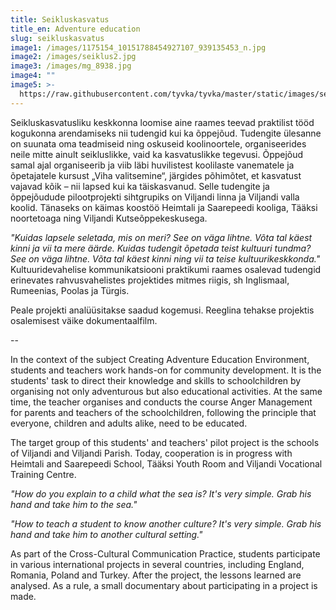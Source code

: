 ```yaml
---
title: Seikluskasvatus
title_en: Adventure education
slug: seikluskasvatus
image1: /images/1175154_10151788454927107_939135453_n.jpg
image2: /images/seiklus2.jpg
image3: /images/mg_8938.jpg
image4: ""
image5: >-
  https://raw.githubusercontent.com/tyvka/tyvka/master/static/images/seiklus1.jpg
---
```


Seikluskasvatusliku keskkonna loomise aine raames teevad praktilist tööd kogukonna arendamiseks nii tudengid kui ka õppejõud. Tudengite ülesanne on suunata oma teadmiseid ning oskuseid koolinoortele, organiseerides neile mitte ainult seikluslikke, vaid ka kasvatuslikke tegevusi. Õppejõud samal ajal organiseerib ja viib läbi huvilistest koolilaste vanematele ja õpetajatele kursust „Viha valitsemine“, järgides põhimõtet, et kasvatust vajavad kõik – nii lapsed kui ka täiskasvanud. Selle tudengite ja õppejõudude pilootprojekti sihtgrupiks on Viljandi linna ja Viljandi valla koolid. Tänaseks on käimas koostöö Heimtali ja Saarepeedi kooliga, Tääksi noortetoaga ning Viljandi Kutseõppekeskusega.

_"Kuidas lapsele seletada, mis on meri? See on väga lihtne. Võta tal käest kinni ja vii ta mere äärde. Kuidas tudengit õpetada teist kultuuri tundma? See on väga lihtne. Võta tal käest kinni ning vii ta teise kultuurikeskkonda."_ Kultuuridevahelise kommunikatsiooni praktikumi raames osalevad tudengid erinevates rahvusvahelistes projektides mitmes riigis, sh Inglismaal, Rumeenias, Poolas ja Türgis.

Peale projekti analüüsitakse saadud kogemusi. Reeglina tehakse projektis osalemisest väike dokumentaalfilm.

--

In the context of the subject Creating Adventure Education Environment, students and teachers work hands-on for community development. It is the students' task to direct their knowledge and skills to schoolchildren by organising not only adventurous but also educational activities. At the same time, the teacher organises and conducts the course Anger Management for parents and teachers of the schoolchildren, following the principle that everyone, children and adults alike, need to be educated.

The target group of this students' and teachers' pilot project is the schools of Viljandi and Viljandi Parish. Today, cooperation is in progress with Heimtali and Saarepeedi School, Tääksi Youth Room and Viljandi Vocational Training Centre.

_"How do you explain to a child what the sea is? It's very simple. Grab his hand and take him to the sea."_

_"How to teach a student to know another culture? It's very simple. Grab his hand and take him to another cultural setting."_

As part of the Cross-Cultural Communication Practice, students participate in various international projects in several countries, including England, Romania, Poland and Turkey.
After the project, the lessons learned are analysed. As a rule, a small documentary about participating in a project is made.
